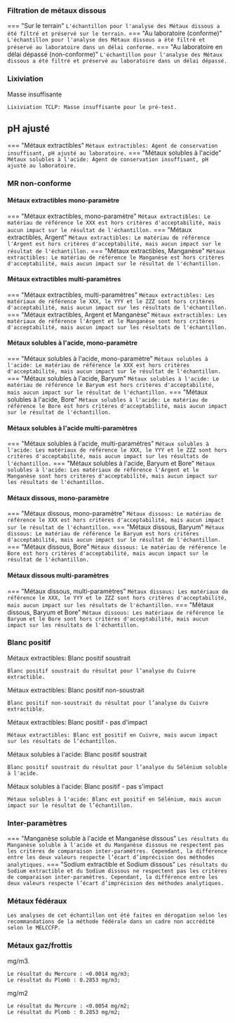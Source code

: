 ### Filtration de métaux dissous

=== "Sur le terrain"
    ```
    L'échantillon pour l'analyse des Métaux dissous a été filtré et préservé sur le terrain.
    ```
=== "Au laboratoire (conforme)"
    ```
    L'échantillon pour l'analyse des Métaux dissous a été filtré et préservé au laboratoire dans un délai conforme.
    ```
=== "Au laboratoire en délai dépassé (non-conforme)"
    ```
    L'échantillon pour l'analyse des Métaux dissous a été filtré et préservé au laboratoire dans un délai dépassé.
    ```
### Lixiviation
Masse insuffisante
```
Lixiviation TCLP: Masse insuffisante pour le pré-test.
```

## pH ajusté
=== "Métaux extractibles"
    ```
    Métaux extractibles: Agent de conservation insuffisant, pH ajusté au laboratoire.
    ```
=== "Métaux solubles à l'acide"
    ```
    Métaux solubles à l'acide: Agent de conservation insuffisant, pH ajusté au laboratoire.
    ```


### MR non-conforme
#### Métaux extractibles mono-paramètre
=== "Métaux extractibles, mono-paramètre"
    ```
    Métaux extractibles: Le matériau de référence le XXX est hors critères d'acceptabilité, mais aucun impact sur le résultat de l'échantillon.
    ```
=== "Métaux extractibles, Argent"
    ```
    Métaux extractibles: Le matériau de référence l'Argent est hors critères d'acceptabilité, mais aucun impact sur le résultat de l'échantillon.
    ```
=== "Métaux extractibles, Manganèse"
    ```
    Métaux extractibles: Le matériau de référence le Manganèse est hors critères d'acceptabilité, mais aucun impact sur le résultat de l'échantillon.
    ```
#### Métaux extractibles multi-paramètres
=== "Métaux extractibles, multi-paramètres"
    ```
    Métaux extractibles: Les matériaux de référence le XXX, le YYY et le ZZZ sont hors critères d'acceptabilité, mais aucun impact sur les résultats de l'échantillon.
    ```
=== "Métaux extractibles, Argent et Manganèse"
    ```
    Métaux extractibles: Les matériaux de référence l'Argent et le Manganèse sont hors critères d'acceptabilité, mais aucun impact sur les résultats de l'échantillon.
    ```

#### Métaux solubles à l'acide, mono-paramètre
=== "Métaux solubles à l'acide, mono-paramètre"
    ```
    Métaux solubles à l'acide: Le matériau de référence le XXX est hors critères d'acceptabilité, mais aucun impact sur le résultat de l'échantillon.
    ```
=== "Métaux solubles à l'acide, Baryum"
    ```
    Métaux solubles à l'acide: Le matériau de référence le Baryum est hors critères d'acceptabilité, mais aucun impact sur le résultat de l'échantillon.
    ```
=== "Métaux solubles à l'acide, Bore"
    ```
    Métaux solubles à l'acide: Le matériau de référence le Bore est hors critères d'acceptabilité, mais aucun impact sur le résultat de l'échantillon.
    ```
#### Métaux solubles à l'acide multi-paramètres
=== "Métaux solubles à l'acide, multi-paramètres"
    ```
    Métaux solubles à l'acide: Les matériaux de référence le XXX, le YYY et le ZZZ sont hors critères d'acceptabilité, mais aucun impact sur les résultats de l'échantillon.
    ```
=== "Métaux solubles à l'acide, Baryum et Bore"
    ```
    Métaux solubles à l'acide: Les matériaux de référence l'Argent et le Manganèse sont hors critères d'acceptabilité, mais aucun impact sur les résultats de l'échantillon.
    ```

#### Métaux dissous, mono-paramètre
=== "Métaux dissous, mono-paramètre"
    ```
    Métaux dissous: Le matériau de référence le XXX est hors critères d'acceptabilité, mais aucun impact sur le résultat de l'échantillon.
    ```
=== "Métaux dissous, Baryum"
    ```
    Métaux dissous: Le matériau de référence le Baryum est hors critères d'acceptabilité, mais aucun impact sur le résultat de l'échantillon.
    ```
=== "Métaux dissous, Bore"
    ```
    Métaux dissous: Le matériau de référence le Bore est hors critères d'acceptabilité, mais aucun impact sur le résultat de l'échantillon.
    ```
#### Métaux dissous multi-paramètres
=== "Métaux dissous, multi-paramètres"
    ```
    Métaux dissous: Les matériaux de référence le XXX, le YYY et le ZZZ sont hors critères d'acceptabilité, mais aucun impact sur les résultats de l'échantillon.
    ```
=== "Métaux dissous, Baryum et Bore"
    ```
    Métaux dissous: Les matériaux de référence le Baryum et le Bore sont hors critères d'acceptabilité, mais aucun impact sur les résultats de l'échantillon.
    ```

### Blanc positif
Métaux extractibles: Blanc positif soustrait
```
Blanc positif soustrait du résultat pour l’analyse du Cuivre extractible.
```
Métaux extractibles: Blanc positif non-soustrait
```
Blanc positif non-soustrait du résultat pour l’analyse du Cuivre extractible.
```
Métaux extractibles: Blanc positif - pas d'impact
```
Métaux extractibles: Blanc est positif en Cuivre, mais aucun impact sur les résultats de l’échantillon.
```
Métaux solubles à l'acide: Blanc positif soustrait
```
Blanc positif soustrait du résultat pour l’analyse du Sélénium soluble à l'acide.
```
Métaux solubles à l'acide: Blanc positif - pas s'impact
```
Métaux solubles à l'acide: Blanc est positif en Sélénium, mais aucun impact sur le résultat de l’échantillon.
```

### Inter-paramètres
=== "Manganèse soluble à l'acide et Manganèse dissous"
    ```
    Les résultats du Manganèse soluble à l'acide et du Manganèse dissous ne respectent pas les critères de comparaison inter-paramètres. Cependant, la différence entre les deux valeurs respecte l’écart d’imprécision des méthodes analytiques.
    ```
=== "Sodium extractible et Sodium dissous"
    ```
    Les résultats du Sodium extractible et du Sodium dissous ne respectent pas les critères de comparaison inter-paramètres. Cependant, la différence entre les deux valeurs respecte l’écart d’imprécision des méthodes analytiques.
    ```

### Métaux fédéraux
```
Les analyses de cet échantillon ont été faites en dérogation selon les recommandations de la méthode fédérale dans un cadre non accrédité selon le MELCCFP.
```

### Métaux gaz/frottis

mg/m3.

```
Le résultat du Mercure : <0.0014 mg/m3;
Le résultat du Plomb : 0.2853 mg/m3;
```

mg/m2

```
Le résultat du Mercure : <0.0054 mg/m2;
Le résultat du Plomb : 0.2853 mg/m2;
```

